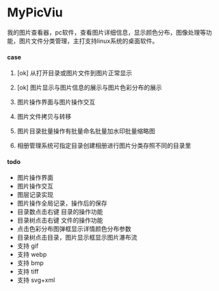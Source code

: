 # MyPicViu
我的图片查看器，pc软件，查看图片详细信息，显示颜色分布，图像处理等功能，图片文件分类管理，主打支持linux系统的桌面软件。


#### case

1. [ok] 从打开目录或图片文件到图片正常显示

2. [ok] 图片显示与图片信息的展示与图片色彩分布的展示

3. 图片操作界面与图片操作交互

4. 图片文件拷贝与转移

5. 图片目录批量操作有批量命名批量加水印批量缩略图

6. 相册管理系统可指定目录创建相册进行图片分类存照不同的目录里

#### todo
- 图片操作界面
- 图片操作交互
- 图层记录实现
- 图片操作全局记录，操作后的保存
- 目录数点击右键 目录的操作功能
- 目录树点击右键 文件的操作功能
- 点击色彩分布图弹框显示详情颜色分布参数
- 目录树点击目录，图片显示框显示图片瀑布流
- 支持 gif
- 支持 webp
- 支持 bmp 
- 支持 tiff
- 支持 svg+xml

